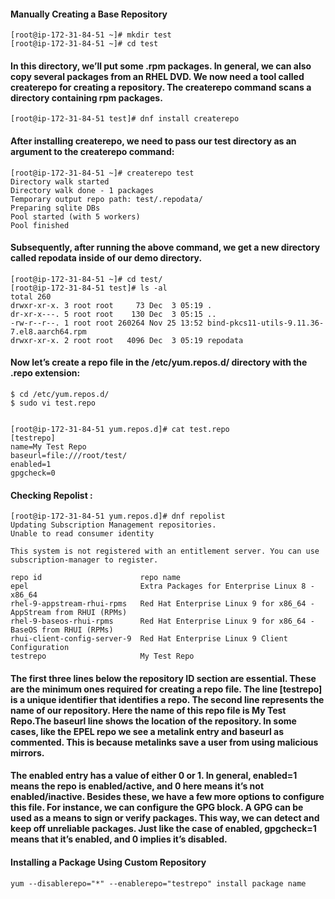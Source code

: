 #### Manually Creating a Base Repository

```
[root@ip-172-31-84-51 ~]# mkdir test
[root@ip-172-31-84-51 ~]# cd test
```
#### In this directory, we’ll put some .rpm packages. In general, we can also copy several packages from an RHEL DVD. We now need a tool called createrepo for creating a repository. The createrepo command scans a directory containing rpm packages.

```
[root@ip-172-31-84-51 test]# dnf install createrepo
```

#### After installing createrepo, we need to pass our test directory as an argument to the createrepo command:

```
[root@ip-172-31-84-51 ~]# createrepo test
Directory walk started
Directory walk done - 1 packages
Temporary output repo path: test/.repodata/
Preparing sqlite DBs
Pool started (with 5 workers)
Pool finished
```

#### Subsequently, after running the above command, we get a new directory called repodata inside of our demo directory.
```
[root@ip-172-31-84-51 ~]# cd test/
[root@ip-172-31-84-51 test]# ls -al
total 260
drwxr-xr-x. 3 root root     73 Dec  3 05:19 .
dr-xr-x---. 5 root root    130 Dec  3 05:15 ..
-rw-r--r--. 1 root root 260264 Nov 25 13:52 bind-pkcs11-utils-9.11.36-7.el8.aarch64.rpm
drwxr-xr-x. 2 root root   4096 Dec  3 05:19 repodata
```



#### Now let’s create a repo file in the /etc/yum.repos.d/ directory with the .repo extension:

```
$ cd /etc/yum.repos.d/
$ sudo vi test.repo


[root@ip-172-31-84-51 yum.repos.d]# cat test.repo 
[testrepo]
name=My Test Repo
baseurl=file:///root/test/
enabled=1
gpgcheck=0
```

#### Checking Repolist :
```
[root@ip-172-31-84-51 yum.repos.d]# dnf repolist
Updating Subscription Management repositories.
Unable to read consumer identity

This system is not registered with an entitlement server. You can use subscription-manager to register.

repo id                      repo name
epel                         Extra Packages for Enterprise Linux 8 - x86_64
rhel-9-appstream-rhui-rpms   Red Hat Enterprise Linux 9 for x86_64 - AppStream from RHUI (RPMs)
rhel-9-baseos-rhui-rpms      Red Hat Enterprise Linux 9 for x86_64 - BaseOS from RHUI (RPMs)
rhui-client-config-server-9  Red Hat Enterprise Linux 9 Client Configuration
testrepo                     My Test Repo
```


#### The first three lines below the repository ID section are essential. These are the minimum ones required for creating a repo file. The line [testrepo] is a unique identifier that identifies a repo. The second line represents the name of our repository. Here the name of this repo file is My Test Repo.The baseurl line shows the location of the repository. In some cases, like the EPEL repo  we see a metalink entry and baseurl as commented. This is because metalinks save a user from using malicious mirrors.

#### The enabled entry has a value of either 0 or 1. In general, enabled=1 means the repo is enabled/active, and 0 here means it’s not enabled/inactive. Besides these, we have a few more options to configure this file. For instance, we can configure the GPG block. A GPG can be used as a means to sign or verify packages. This way, we can detect and keep off unreliable packages. Just like the case of enabled, gpgcheck=1  means that it’s enabled, and 0 implies it’s disabled.


#### Installing  a Package Using Custom Repository 

```
yum --disablerepo="*" --enablerepo="testrepo" install package name
